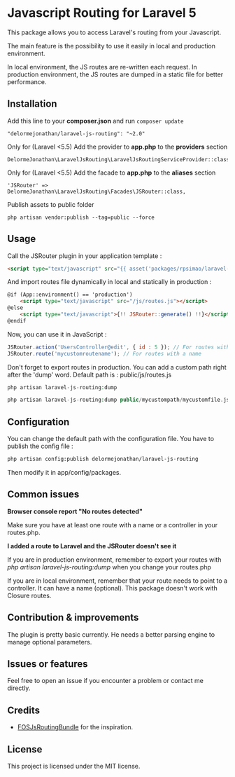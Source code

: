 # Javascript Routing for Laravel 5

This package allows you to access Laravel's routing from your Javascript.

The main feature is the possibility to use it easily in local and production environment. 

In local environment, the JS routes are re-written each request. In production environment, the JS routes are dumped in a static file for better performance.


## Installation

Add this line to your **composer.json** and run `composer update`

```
"delormejonathan/laravel-js-routing": "~2.0"
```

Only for (Laravel <5.5)
Add the provider to **app.php** to the **providers** section

```
DelormeJonathan\LaravelJsRouting\LaravelJsRoutingServiceProvider::class,
```

Only for (Laravel <5.5)
Add the facade to **app.php** to the **aliases** section

```
'JSRouter' => DelormeJonathan\LaravelJsRouting\Facades\JSRouter::class,
```

Publish assets to public folder

```
php artisan vendor:publish --tag=public --force
```

## Usage

Call the JSRouter plugin in your application template :

```html
<script type="text/javascript" src="{{ asset('packages/rpsimao/laravel-js-routing/jsrouter.js') }}"></script>

```

And import routes file dynamically in local and statically in production :

```html
@if (App::environment() == 'production')
	<script type="text/javascript" src="/js/routes.js"></script>
@else
	<script type="text/javascript">{!! JSRouter::generate() !!}</script>
@endif
```

Now, you can use it in JavaScript :

```javascript
JSRouter.action('UsersController@edit', { id : 5 }); // For routes without a name
JSRouter.route('mycustomroutename'); // For routes with a name
```

Don't forget to export routes in production. You can add a custom path right after the 'dump' word. Default path is : public/js/routes.js

```php
php artisan laravel-js-routing:dump
```

```php
php artisan laravel-js-routing:dump public/mycustompath/mycustomfile.js
```

## Configuration

You can change the default path with the configuration file. You have to publish the config file :

```html
php artisan config:publish delormejonathan/laravel-js-routing
```

Then modify it in app/config/packages.

## Common issues

**Browser console report "No routes detected"**

Make sure you have at least one route with a name or a controller in your routes.php.

**I added a route to Laravel and the JSRouter doesn't see it**

If you are in production environment, remember to export your routes with *php artisan laravel-js-routing:dump* when you change your routes.php

If you are in local environment, remember that your route needs to point to a controller. It can have a name (optional). This package doesn't work with Closure routes.

## Contribution & improvements

The plugin is pretty basic currently. He needs a better parsing engine to manage optional parameters.

## Issues or features

Feel free to open an issue if you encounter a problem or contact me directly.

## Credits

* [FOSJsRoutingBundle](https://github.com/FriendsOfSymfony/FOSJsRoutingBundle) for the inspiration.

## License

This project is licensed under the MIT license.
